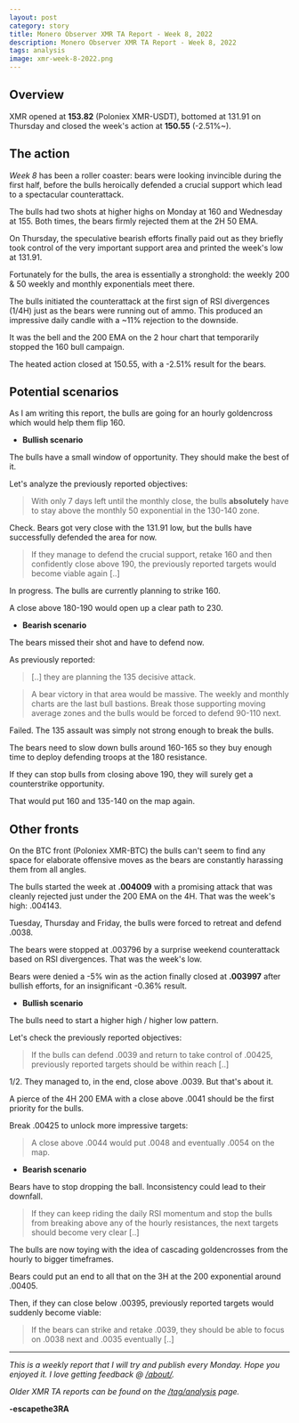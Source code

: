 ```yaml
---
layout: post
category: story
title: Monero Observer XMR TA Report - Week 8, 2022
description: Monero Observer XMR TA Report - Week 8, 2022
tags: analysis
image: xmr-week-8-2022.png
---
```


## Overview

XMR opened at **153.82** (Poloniex XMR-USDT), bottomed at 131.91 on Thursday and closed the week's action at **150.55** (-2.51%~).

## The action

*Week 8* has been a roller coaster: bears were looking invincible during the first half, before the bulls heroically defended a crucial support which lead to a spectacular counterattack.

The bulls had two shots at higher highs on Monday at 160 and Wednesday at 155. Both times, the bears firmly rejected them at the 2H 50 EMA.

On Thursday, the speculative bearish efforts finally paid out as they briefly took control of the very important support area and printed the week's low at 131.91. 

Fortunately for the bulls, the area is essentially a stronghold: the weekly 200 & 50 weekly and monthly exponentials meet there. 

The bulls initiated the counterattack at the first sign of RSI divergences (1/4H) just as the bears were running out of ammo. This produced an impressive daily candle with a ~11% rejection to the downside.

It was the bell and the 200 EMA on the 2 hour chart that temporarily stopped the 160 bull campaign.

The heated action closed at 150.55, with a -2.51% result for the bears.

## Potential scenarios

As I am writing this report, the bulls are going for an hourly goldencross which would help them flip 160.

- **Bullish scenario**

The bulls have a small window of opportunity. They should make the best of it.

Let's analyze the previously reported objectives:

> With only 7 days left until the monthly close, the bulls **absolutely** have to stay above the monthly 50 exponential in the 130-140 zone.

Check. Bears got very close with the 131.91 low, but the bulls have successfully defended the area for now.

> If they manage to defend the crucial support, retake 160 and then confidently close above 190, the previously reported targets would become viable again [..]

In progress. The bulls are currently planning to strike 160.

A close above 180-190 would open up a clear path to 230.


- **Bearish scenario**

The bears missed their shot and have to defend now.

As previously reported:

> [..] they are planning the 135 decisive attack.

> A bear victory in that area would be massive. The weekly and monthly charts are the last bull bastions. Break those supporting moving average zones and the bulls would be forced to defend 90-110 next.

Failed. The 135 assault was simply not strong enough to break the bulls.

The bears need to slow down bulls around 160-165 so they buy enough time to deploy defending troops at the 180 resistance.

If they can stop bulls from closing above 190, they will surely get a counterstrike opportunity.

That would put 160 and 135-140 on the map again.

## Other fronts

On the BTC front (Poloniex XMR-BTC) the bulls can't seem to find any space for elaborate offensive moves as the bears are constantly harassing them from all angles.

The bulls started the week at **.004009** with a promising attack that was cleanly rejected just under the 200 EMA on the 4H. That was the week's high: .004143.

Tuesday, Thursday and Friday, the bulls were forced to retreat and defend .0038.

The bears were stopped at .003796 by a surprise weekend counterattack based on RSI divergences. That was the week's low.

Bears were denied a -5% win as the action finally closed at **.003997** after bullish efforts, for an insignificant -0.36% result.

- **Bullish scenario**

The bulls need to start a higher high / higher low pattern.

Let's check the previously reported objectives:

> If the bulls can defend .0039 and return to take control of .00425, previously reported targets should be within reach [..]

1/2. They managed to, in the end, close above .0039. But that's about it.

A pierce of the 4H 200 EMA with a close above .0041 should be the first priority for the bulls.

Break .00425 to unlock more impressive targets:

> A close above .0044 would put .0048 and eventually .0054 on the map.


- **Bearish scenario**

Bears have to stop dropping the ball. Inconsistency could lead to their downfall.

> If they can keep riding the daily RSI momentum and stop the bulls from breaking above any of the hourly resistances, the next targets should become very clear [..]

The bulls are now toying with the idea of cascading goldencrosses from the hourly to bigger timeframes.

Bears could put an end to all that on the 3H at the 200 exponential around .00405. 

Then, if they can close below .00395, previously reported targets would suddenly become viable:

> If the bears can strike and retake .0039, they should be able to focus on .0038 next and .0035 eventually [..]


---

*This is a weekly report that I will try and publish every Monday. Hope you enjoyed it. I love getting feedback @ [/about/](/about/).*

*Older XMR TA reports can be found on the [/tag/analysis](/tag/analysis) page.*

**-escapethe3RA**
